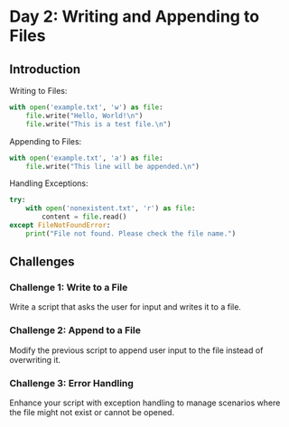 # Day 2: Writing and Appending to Files
## Introduction

Writing to Files:
```Python
with open('example.txt', 'w') as file:
    file.write("Hello, World!\n")
    file.write("This is a test file.\n")
```
Appending to Files:
```Python
with open('example.txt', 'a') as file:
    file.write("This line will be appended.\n")
```
Handling Exceptions:
```Python
try:
    with open('nonexistent.txt', 'r') as file:
        content = file.read()
except FileNotFoundError:
    print("File not found. Please check the file name.")
```

## Challenges
### Challenge 1: Write to a File
Write a script that asks the user for input and writes it to a file.
### Challenge 2: Append to a File
Modify the previous script to append user input to the file instead of overwriting it.
### Challenge 3: Error Handling
Enhance your script with exception handling to manage scenarios where the file might not exist or cannot be opened.
